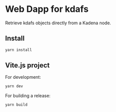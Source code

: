 # Web Dapp for kdafs

Retrieve kdafs objects directly from a Kadena node.

## Install

```sh
yarn install
```

## Vite.js project

For development:
```sh
yarn dev
```

For building a release:
```sh
yarn build
```
